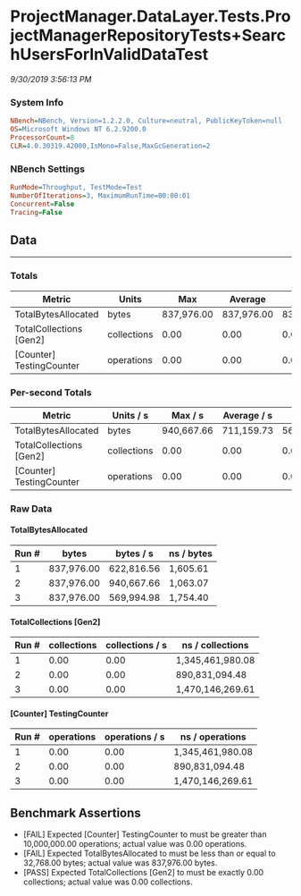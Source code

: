 ﻿# ProjectManager.DataLayer.Tests.ProjectManagerRepositoryTests+SearchUsersForInValidDataTest
_9/30/2019 3:56:13 PM_
### System Info
```ini
NBench=NBench, Version=1.2.2.0, Culture=neutral, PublicKeyToken=null
OS=Microsoft Windows NT 6.2.9200.0
ProcessorCount=8
CLR=4.0.30319.42000,IsMono=False,MaxGcGeneration=2
```

### NBench Settings
```ini
RunMode=Throughput, TestMode=Test
NumberOfIterations=3, MaximumRunTime=00:00:01
Concurrent=False
Tracing=False
```

## Data
-------------------

### Totals
|          Metric |           Units |             Max |         Average |             Min |          StdDev |
|---------------- |---------------- |---------------- |---------------- |---------------- |---------------- |
|TotalBytesAllocated |           bytes |      837,976.00 |      837,976.00 |      837,976.00 |            0.00 |
|TotalCollections [Gen2] |     collections |            0.00 |            0.00 |            0.00 |            0.00 |
|[Counter] TestingCounter |      operations |            0.00 |            0.00 |            0.00 |            0.00 |

### Per-second Totals
|          Metric |       Units / s |         Max / s |     Average / s |         Min / s |      StdDev / s |
|---------------- |---------------- |---------------- |---------------- |---------------- |---------------- |
|TotalBytesAllocated |           bytes |      940,667.66 |      711,159.73 |      569,994.98 |      200,506.72 |
|TotalCollections [Gen2] |     collections |            0.00 |            0.00 |            0.00 |            0.00 |
|[Counter] TestingCounter |      operations |            0.00 |            0.00 |            0.00 |            0.00 |

### Raw Data
#### TotalBytesAllocated
|           Run # |           bytes |       bytes / s |      ns / bytes |
|---------------- |---------------- |---------------- |---------------- |
|               1 |      837,976.00 |      622,816.56 |        1,605.61 |
|               2 |      837,976.00 |      940,667.66 |        1,063.07 |
|               3 |      837,976.00 |      569,994.98 |        1,754.40 |

#### TotalCollections [Gen2]
|           Run # |     collections | collections / s |ns / collections |
|---------------- |---------------- |---------------- |---------------- |
|               1 |            0.00 |            0.00 |1,345,461,980.08 |
|               2 |            0.00 |            0.00 |  890,831,094.48 |
|               3 |            0.00 |            0.00 |1,470,146,269.61 |

#### [Counter] TestingCounter
|           Run # |      operations |  operations / s | ns / operations |
|---------------- |---------------- |---------------- |---------------- |
|               1 |            0.00 |            0.00 |1,345,461,980.08 |
|               2 |            0.00 |            0.00 |  890,831,094.48 |
|               3 |            0.00 |            0.00 |1,470,146,269.61 |


## Benchmark Assertions

* [FAIL] Expected [Counter] TestingCounter to must be greater than 10,000,000.00 operations; actual value was 0.00 operations.
* [FAIL] Expected TotalBytesAllocated to must be less than or equal to 32,768.00 bytes; actual value was 837,976.00 bytes.
* [PASS] Expected TotalCollections [Gen2] to must be exactly 0.00 collections; actual value was 0.00 collections.


